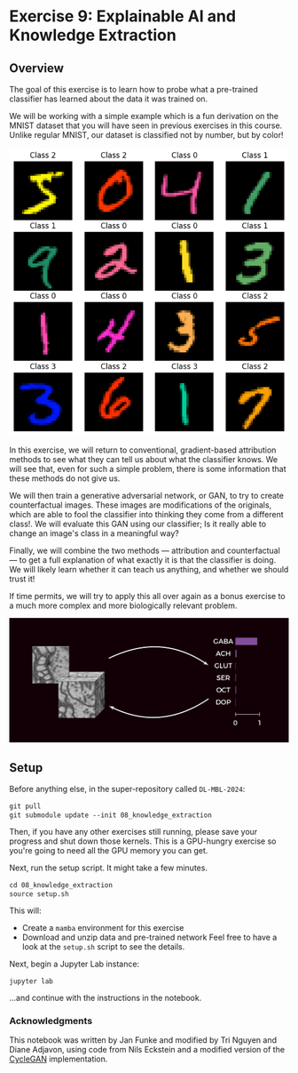 # Exercise 9: Explainable AI and Knowledge Extraction

## Overview
The goal of this exercise is to learn how to probe what a pre-trained classifier has learned about the data it was trained on. 

We will be working with a simple example which is a fun derivation on the MNIST dataset that you will have seen in previous exercises in this course. 
Unlike regular MNIST, our dataset is classified not by number, but by color!

![CMNIST](assets/cmnist.png)

In this exercise, we will return to conventional, gradient-based attribution methods to see what they can tell us about what the classifier knows. 
We will see that, even for such a simple problem, there is some information that these methods do not give us. 

We will then train a generative adversarial network, or GAN, to try to create counterfactual images. 
These images are modifications of the originals, which are able to fool the classifier into thinking they come from a different class!. 
We will evaluate this GAN using our classifier; Is it really able to change an image's class in a meaningful way? 

Finally, we will combine the two methods — attribution and counterfactual — to get a full explanation of what exactly it is that the classifier is doing. We will likely learn whether it can teach us anything, and whether we should trust it!

If time permits, we will try to apply this all over again as a bonus exercise to a much more complex and more biologically relevant problem.

![synister](assets/synister.png)
## Setup

Before anything else, in the super-repository called `DL-MBL-2024`:
```
git pull
git submodule update --init 08_knowledge_extraction
```

Then, if you have any other exercises still running, please save your progress and shut down those kernels.
This is a GPU-hungry exercise so you're going to need all the GPU memory you can get.

Next, run the setup script. It might take a few minutes.
```
cd 08_knowledge_extraction
source setup.sh
```
This will:
- Create a `mamba` environment for this exercise
- Download and unzip data and pre-trained network
Feel free to have a look at the `setup.sh` script to see the details.


Next, begin a Jupyter Lab instance:
```
jupyter lab
```
...and continue with the instructions in the notebook.


### Acknowledgments

This notebook was written by Jan Funke and modified by Tri Nguyen and Diane Adjavon, using code from Nils Eckstein and a modified version of the [CycleGAN](https://github.com/junyanz/pytorch-CycleGAN-and-pix2pix) implementation.
